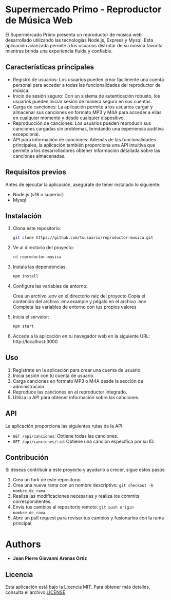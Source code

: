 # Supermercado Primo - Reproductor de Música Web

El Supermercado Primo presenta un reproductor de música web desarrollado utilizando las tecnologías Node.js, Express y Mysql. Esta aplicación avanzada permite a los usuarios disfrutar de su música favorita mientras brinda una experiencia fluida y confiable.

## Características principales

- Registro de usuarios: Los usuarios pueden crear fácilmente una cuenta personal para acceder a todas las funcionalidades del reproductor de música.
- Inicio de sesión seguro: Con un sistema de autenticación robusto, los usuarios pueden iniciar sesión de manera segura en sus cuentas.
- Carga de canciones: La aplicación permite a los usuarios cargar y almacenar sus canciones en formato MP3 y M4A para acceder a ellas en cualquier momento y desde cualquier dispositivo.
- Reproducción de canciones: Los usuarios pueden reproducir sus canciones cargadas sin problemas, brindando una experiencia auditiva excepcional.
- API para información de canciones: Además de las funcionalidades principales, la aplicación también proporciona una API intuitiva que permite a los desarrolladores obtener información detallada sobre las canciones almacenadas.

## Requisitos previos

Antes de ejecutar la aplicación, asegúrate de tener instalado lo siguiente:

- Node.js (v16 o superior)
- Mysql

## Instalación

1. Clona este repositorio:

   ```bash
   git clone https://github.com/tuusuario/reproductor-musica.git

2. Ve al directorio del proyecto:

   ```bash
   cd reproductor-musica

3. Instala las dependencias:

   ```bash
   npm install

4. Configura las variables de entorno:

    Crea un archivo .env en el directorio raíz del proyecto
    Copia el contenido del archivo .env.example y pégalo en el archivo .env
    Completa las variables de entorno con tus propios valores

5. Inicia el servidor:

   ```bash
   npm start

6. Accede a la aplicación en tu navegador web en la siguiente URL: http://localhost:3000

## Uso

1. Regístrate en la aplicación para crear una cuenta de usuario.
2. Inicia sesión con tu cuenta de usuario.
3. Carga canciones en formato MP3 o M4A desde la sección de administración.
4. Reproduce las canciones en el reproductor integrado.
5. Utiliza la API para obtener información sobre las canciones.

## API

La aplicación proporciona las siguientes rutas de la API:

- `GET /api/canciones`: Obtiene todas las canciones.
- `GET /api/canciones/:id`: Obtiene una canción específica por su ID.

## Contribución

Si deseas contribuir a este proyecto y ayudarlo a crecer, sigue estos pasos:

1. Crea un fork de este repositorio.
2. Crea una nueva rama con un nombre descriptivo: `git checkout -b nombre_de_rama`.
3. Realiza las modificaciones necesarias y realiza los commits correspondientes.
4. Envía tus cambios al repositorio remoto: `git push origin nombre_de_rama`.
5. Abre un pull request para revisar tus cambios y fusionarlos con la rama principal.

# Authors

- **Jean Pierre Giovanni Arenas Ortiz**

## Licencia

Esta aplicación está bajo la Licencia MIT. Para obtener más detalles, consulta el archivo [LICENSE](enlace_a_la_licencia).
